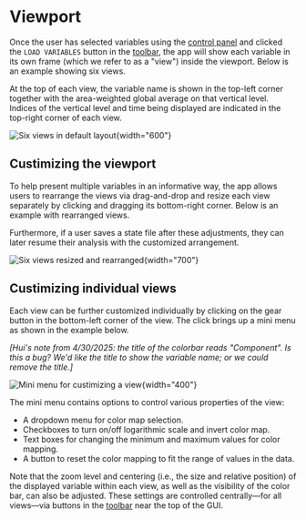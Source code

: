 # Viewport

Once the user has selected variables using the [control panel](control_panel.md) and clicked the `LOAD VARIABLES` button in the [toolbar](toolbar.md), the app will show each variable in its own frame (which we refer to as a "view") inside the viewport. Below is an example showing six views.

At the top of each view, the variable name is shown in the top-left corner together with the area-weighted global average on that vertical level. Indices of the vertical level and time being displayed are indicated in the top-right corner of each view.

![Six views in default layout](../images/six_variables_default.png){width="600"}

## Custimizing the viewport

To help present multiple variables in an informative way, the app allows users to rearrange the views via drag-and-drop and resize each view separately by clicking and dragging its bottom-right corner. Below is an example with rearranged views.

Furthermore, if a user saves a state file after these adjustments, they can later resume their analysis with the customized arrangement.

![Six views resized and rearranged](../images/six_variables_rearranged.png){width="700"}

## Custimizing individual views

Each view can be further customized individually by clicking on the gear button in the bottom-left corner of the view. The click brings up a mini menu as shown in the example below.

*[Hui's note from 4/30/2025: the title of the colorbar reads "Component". Is this a bug? We'd like the title to show the variable name; or we could remove the title.]*

![Mini menu for custimizing a view](../images/mini-menu.png){width="400"}

The mini menu contains options to control various properties of the view:

- A dropdown menu for color map selection.
- Checkboxes to turn on/off logarithmic scale and invert color map.
- Text boxes for changing the minimum and maximum values for color mapping.
- A button to reset the color mapping to fit the range of values in the data.

Note that the zoom level and centering (i.e., the size and relative position) of the displayed variable within each view, as well as the visibility of the color bar, can also be adjusted. These settings are controlled centrally—for all views—via buttons in the [toolbar](toolbar.md) near the top of the GUI.
